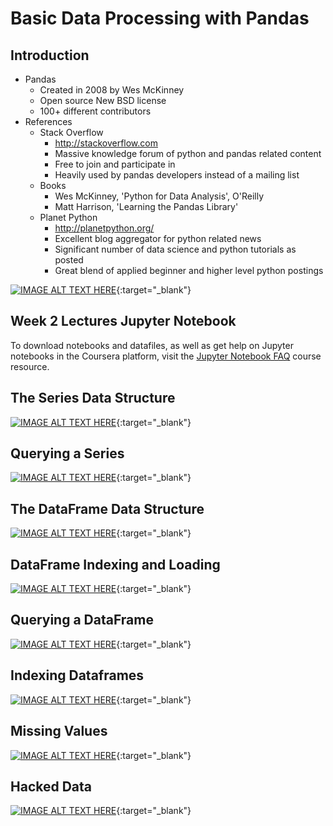 # Basic Data Processing with Pandas

## Introduction

+ Pandas
    + Created in 2008 by Wes McKinney
    + Open source New BSD license
    + 100+ different contributors
+ References
    + Stack Overflow
        + http://stackoverflow.com
        + Massive knowledge forum of python and pandas related content
        + Free to join and participate in
        + Heavily used by pandas developers instead of a mailing list
    + Books
        + Wes McKinney, 'Python for Data Analysis', O'Reilly
        + Matt Harrison, 'Learning the Pandas Library'
    + Planet Python
        + http://planetpython.org/
        + Excellent blog aggregator for python related news
        + Significant number of data science and python tutorials as posted
        + Great blend of applied beginner and higher level python postings

[![IMAGE ALT TEXT HERE](https://img.youtube.com/vi/YOUTUBE_VIDEO_ID_HERE/0.jpg)](https://d3c33hcgiwev3.cloudfront.net/ThPPKZeOEeaK1Q4gRyvE8A.processed/full/540p/index.mp4?Expires=1525478400&Signature=NYPazMrxmZWOy9hKKwMPe8J2PYvD8l7oWRsWCpNaCe30bNglWeval5sYOl6KWmHf8~C3PWCsRyAMhTMfPhe0UaHLSax9lUbIRd2rFWOPgL9ryQ0RPM2lgP5cQ9lKOYJrRE9AEfMemDma~wUeENMyrCExe8tb0HxEhf88hAJPhL4_&Key-Pair-Id=APKAJLTNE6QMUY6HBC5A){:target="_blank"}

## Week 2 Lectures Jupyter Notebook

To download notebooks and datafiles, as well as get help on Jupyter notebooks in the Coursera platform, visit the [Jupyter Notebook FAQ](https://www.coursera.org/learn/python-data-analysis/resources/0dhYG) course resource.

## The Series Data Structure


[![IMAGE ALT TEXT HERE](https://img.youtube.com/vi/YOUTUBE_VIDEO_ID_HERE/0.jpg)](){:target="_blank"}

## Querying a Series


[![IMAGE ALT TEXT HERE](https://img.youtube.com/vi/YOUTUBE_VIDEO_ID_HERE/0.jpg)](){:target="_blank"}

## The DataFrame Data Structure


[![IMAGE ALT TEXT HERE](https://img.youtube.com/vi/YOUTUBE_VIDEO_ID_HERE/0.jpg)](){:target="_blank"}

## DataFrame Indexing and Loading


[![IMAGE ALT TEXT HERE](https://img.youtube.com/vi/YOUTUBE_VIDEO_ID_HERE/0.jpg)](){:target="_blank"}

## Querying a DataFrame


[![IMAGE ALT TEXT HERE](https://img.youtube.com/vi/YOUTUBE_VIDEO_ID_HERE/0.jpg)](){:target="_blank"}

## Indexing Dataframes


[![IMAGE ALT TEXT HERE](https://img.youtube.com/vi/YOUTUBE_VIDEO_ID_HERE/0.jpg)](){:target="_blank"}

## Missing Values


[![IMAGE ALT TEXT HERE](https://img.youtube.com/vi/YOUTUBE_VIDEO_ID_HERE/0.jpg)](){:target="_blank"}

## Hacked Data


[![IMAGE ALT TEXT HERE](https://img.youtube.com/vi/YOUTUBE_VIDEO_ID_HERE/0.jpg)](){:target="_blank"}

